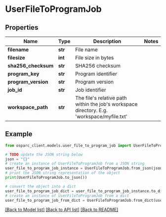 # UserFileToProgramJob


## Properties

Name | Type | Description | Notes
------------ | ------------- | ------------- | -------------
**filename** | **str** | File name | 
**filesize** | **int** | File size in bytes | 
**sha256_checksum** | **str** | SHA256 checksum | 
**program_key** | **str** | Program identifier | 
**program_version** | **str** | Program version | 
**job_id** | **str** | Job identifier | 
**workspace_path** | **str** | The file&#39;s relative path within the job&#39;s workspace directory. E.g. &#39;workspace/myfile.txt&#39; | 

## Example

```python
from osparc_client.models.user_file_to_program_job import UserFileToProgramJob

# TODO update the JSON string below
json = "{}"
# create an instance of UserFileToProgramJob from a JSON string
user_file_to_program_job_instance = UserFileToProgramJob.from_json(json)
# print the JSON string representation of the object
print(UserFileToProgramJob.to_json())

# convert the object into a dict
user_file_to_program_job_dict = user_file_to_program_job_instance.to_dict()
# create an instance of UserFileToProgramJob from a dict
user_file_to_program_job_from_dict = UserFileToProgramJob.from_dict(user_file_to_program_job_dict)
```
[[Back to Model list]](../README.md#documentation-for-models) [[Back to API list]](../README.md#documentation-for-api-endpoints) [[Back to README]](../README.md)


